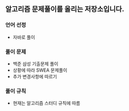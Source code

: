 ## 알고리즘 문제풀이를 올리는 저장소입니다.

### 언어 선정
 - 자바로 풀이
 

### 풀이 문제
 - 백준 삼성 기출문제 풀이
 - 상황에 따라 SWEA 문제풀이
 - 추가 변경사항에 따르기

   
### 풀이 규칙
 - 현재는 알고리즘 스터디 규칙에 따름
  

